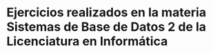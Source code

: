 # Ejercicios realizados en la materia Sistemas de Base de Datos 2 de la Licenciatura en Informática
